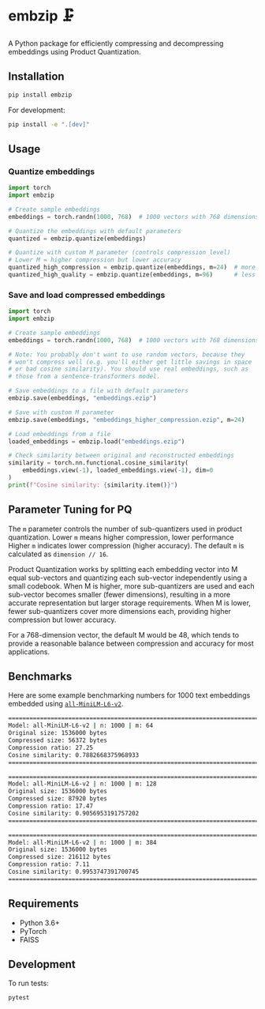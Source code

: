# embzip 🗜️

A Python package for efficiently compressing and decompressing embeddings using Product Quantization.

## Installation

```bash
pip install embzip
```

For development:
```bash
pip install -e ".[dev]"
```

## Usage

### Quantize embeddings

```python
import torch
import embzip

# Create sample embeddings
embeddings = torch.randn(1000, 768)  # 1000 vectors with 768 dimensions

# Quantize the embeddings with default parameters
quantized = embzip.quantize(embeddings)

# Quantize with custom M parameter (controls compression level)
# Lower M = higher compression but lower accuracy
quantized_high_compression = embzip.quantize(embeddings, m=24)  # more compressed
quantized_high_quality = embzip.quantize(embeddings, m=96)      # less compressed
```

### Save and load compressed embeddings

```python
import torch
import embzip

# Create sample embeddings
embeddings = torch.randn(1000, 768)  # 1000 vectors with 768 dimensions

# Note: You probably don't want to use random vectors, because they 
# won't compress well (e.g. you'll either get little savings in space 
# or bad cosine similarity). You should use real embeddings, such as
# those from a sentence-transformers model.

# Save embeddings to a file with default parameters
embzip.save(embeddings, "embeddings.ezip")

# Save with custom M parameter
embzip.save(embeddings, "embeddings_higher_compression.ezip", m=24)

# Load embeddings from a file
loaded_embeddings = embzip.load("embeddings.ezip")

# Check similarity between original and reconstructed embeddings
similarity = torch.nn.functional.cosine_similarity(
    embeddings.view(-1), loaded_embeddings.view(-1), dim=0
)
print(f"Cosine similarity: {similarity.item()}")
```

## Parameter Tuning for PQ

The `m` parameter controls the number of sub-quantizers used in product quantization. Lower `m` means higher compression, lower performance Higher `m` indicates lower compression (higher accuracy). The default `m` is calculated as `dimension // 16`.

Product Quantization works by splitting each embedding vector into M equal sub-vectors and quantizing each sub-vector independently using a small codebook. When M is higher, more sub-quantizers are used and each sub-vector becomes smaller (fewer dimensions), resulting in a more accurate representation but larger storage requirements. When M is lower, fewer sub-quantizers cover more dimensions each, providing higher compression but lower accuracy.

For a 768-dimension vector, the default M would be 48, which tends to provide a reasonable balance between compression and accuracy for most applications.

## Benchmarks

Here are some example benchmarking numbers for 1000 text embeddings embedded using [`all-MiniLM-L6-v2`](https://huggingface.co/sentence-transformers/all-MiniLM-L6-v2).

```bash
====================================================================================================
Model: all-MiniLM-L6-v2 | n: 1000 | m: 64
Original size: 1536000 bytes
Compressed size: 56372 bytes
Compression ratio: 27.25
Cosine similarity: 0.7882668375968933
====================================================================================================

====================================================================================================
Model: all-MiniLM-L6-v2 | n: 1000 | m: 128
Original size: 1536000 bytes
Compressed size: 87920 bytes
Compression ratio: 17.47
Cosine similarity: 0.9056953191757202
====================================================================================================

====================================================================================================
Model: all-MiniLM-L6-v2 | n: 1000 | m: 384
Original size: 1536000 bytes
Compressed size: 216112 bytes
Compression ratio: 7.11
Cosine similarity: 0.9953747391700745
====================================================================================================
```

## Requirements

- Python 3.6+
- PyTorch
- FAISS

## Development

To run tests:
```bash
pytest
``` 
